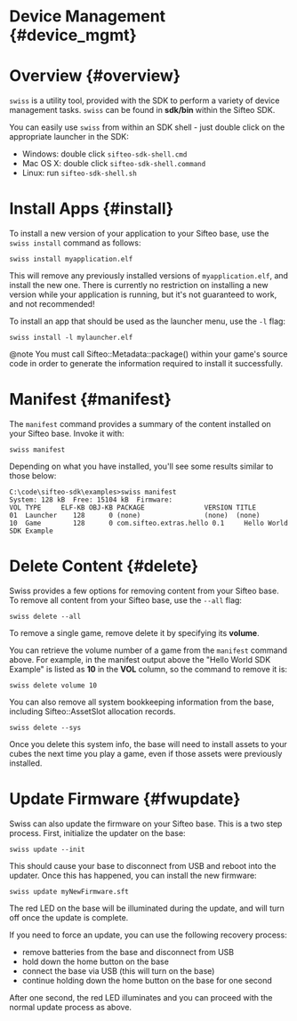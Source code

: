 
Device Management       {#device_mgmt}
=================

# Overview              {#overview}

`swiss` is a utility tool, provided with the SDK to perform a variety of device management tasks. `swiss` can be found in __sdk/bin__ within the Sifteo SDK.

You can easily use `swiss` from within an SDK shell - just double click on the appropriate launcher in the SDK:
* Windows: double click `sifteo-sdk-shell.cmd`
* Mac OS X: double click `sifteo-sdk-shell.command`
* Linux: run `sifteo-sdk-shell.sh`

# Install Apps          {#install}

To install a new version of your application to your Sifteo base, use the `swiss install` command as follows:

    swiss install myapplication.elf

This will remove any previously installed versions of `myapplication.elf`, and install the new one. There is currently no restriction on installing a new version while your application is running, but it's not guaranteed to work, and not recommended!

To install an app that should be used as the launcher menu, use the `-l` flag:

    swiss install -l mylauncher.elf

@note You must call Sifteo::Metadata::package() within your game's source code in order to generate the information required to install it successfully.

# Manifest              {#manifest}

The `manifest` command provides a summary of the content installed on your Sifteo base. Invoke it with:

    swiss manifest

Depending on what you have installed, you'll see some results similar to those below:

    C:\code\sifteo-sdk\examples>swiss manifest
    System: 128 kB  Free: 15104 kB  Firmware:
    VOL TYPE     ELF-KB OBJ-KB PACKAGE               VERSION TITLE
    01  Launcher    128      0 (none)                (none)  (none)
    10  Game        128      0 com.sifteo.extras.hello 0.1     Hello World SDK Example

# Delete Content        {#delete}

Swiss provides a few options for removing content from your Sifteo base. To remove all content from your Sifteo base, use the `--all` flag:

    swiss delete --all

To remove a single game, remove delete it by specifying its __volume__.

You can retrieve the volume number of a game from the `manifest` command above. For example, in the manifest output above the "Hello World SDK Example" is listed as __10__ in the __VOL__ column, so the command to remove it is:

    swiss delete volume 10

You can also remove all system bookkeeping information from the base, including Sifteo::AssetSlot allocation records.

    swiss delete --sys

Once you delete this system info, the base will need to install assets to your cubes the next time you play a game, even if those assets were previously installed.

# Update Firmware       {#fwupdate}

Swiss can also update the firmware on your Sifteo base. This is a two step process. First, initialize the updater on the base:

    swiss update --init

This should cause your base to disconnect from USB and reboot into the updater. Once this has happened, you can install the new firmware:

    swiss update myNewFirmware.sft

The red LED on the base will be illuminated during the update, and will turn off once the update is complete.

If you need to force an update, you can use the following recovery process:
* remove batteries from the base and disconnect from USB
* hold down the home button on the base
* connect the base via USB (this will turn on the base)
* continue holding down the home button on the base for one second

After one second, the red LED illuminates and you can proceed with the normal update process as above.
